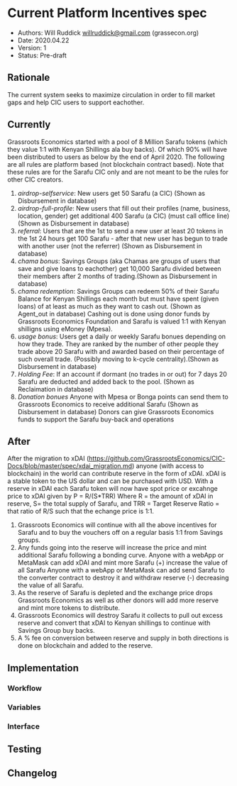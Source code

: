 # Current Platform Incentives spec

<!--
valid status values are: Pre-draft|Draft|Proposal|Accepted
-->
* Authors: Will Ruddick <willruddick@gmail.com> (grassecon.org)
* Date: 2020.04.22
* Version: 1
* Status: Pre-draft

## Rationale
The current system seeks to maximize circulation in order to fill market gaps and help CIC users to support eachother.

## Currently
Grassroots Economics started with a pool of 8 Million Sarafu tokens (which they value 1:1 with Kenyan Shillings ala buy backs). Of which 90% will have been distributed to users as below by the end of April 2020. 
The following are all rules are platform based (not blockchain contract based). Note that these rules are for the Sarafu CIC only and are not meant to be the rules for other CIC creators.
1. *airdrop-selfservice*: New users get 50 Sarafu (a CIC) (Shown as Disbursement in database)
1. *airdrop-full-profile*: New users that fill out their profiles (name, business, location, gender) get additional 400 Sarafu (a CIC) (must call office line) (Shown as Disbursement in database)
1. *referral*: Users that are the 1st to send a new user at least 20 tokens in the 1st 24 hours get 100 Sarafu - after that new user has begun to trade with another user (not the referrer) (Shown as Disbursement in database)
1. *chama bonus*: Savings Groups (aka Chamas are groups of users that save and give loans to eachother) get 10,000 Sarafu divided between their members after 2 months of trading.(Shown as Disbursement in database)
1. *chama redemption*: Savings Groups can redeem 50% of their Sarafu Balance for Kenyan Shillings each month but must have spent (given loans) of at least as much as they want to cash out. (Shown as Agent_out in database) Cashing out is done using donor funds by Grassroots Economics Foundation and Sarafu is valued 1:1 with Kenyan shilligns using eMoney (Mpesa).
1. *usage bonus*: Users get a daily or weekly Sarafu bonues depending on how they trade. They are ranked by the number of other people they trade above 20 Sarafu with and awarded based on their percentage of such overall trade. (Possibly moving to k-cycle centrality).(Shown as Disbursement in database)
1. *Holding Fee*: If an account if dormant (no trades in or out) for 7 days 20 Sarafu are deducted and added back to the pool. (Shown as Reclaimation in database)
1. *Donation bonues* Anyone with Mpesa or Bonga points can send them to Grassroots Economics to receive additional Sarafu (Shown as Disbursement in database) Donors can give Grassroots Economics funds to support the Sarafu buy-back and operations

## After
After the migration to xDAI (https://github.com/GrassrootsEconomics/CIC-Docs/blob/master/spec/xdai_migration.md) 
anyone (with access to blockchain) in the world can contribute reserve in the form of xDAI. xDAI is a stable token to the US dollar and can be purchased with USD. 
With a reserve in xDAI each Sarafu token will now have spot price or excahnge price to xDAI given by P = R/(S*TRR)
Where R = the amount of xDAI in reserve, S= the total supply of Sarafu, and TRR = Target Reserve Ratio = that ratio of R/S such that the echange price is 1:1.
1. Grassroots Economics will continue with all the above incentives for Sarafu and to buy the vouchers off on a regular basis 1:1 from Savings groups.
1. Any funds going into the reserve will increase the price and mint additional Sarafu following a bonding curve.
Anyone with a webApp or MetaMask can add xDAI and mint more Sarafu (+) increase the value of all Sarafu
Anyone with a webApp or MetaMask can add send Sarafu to the converter contract to destroy it and withdraw reserve (-) decreasing the value of all Sarafu.
1. As the reserve of Sarafu is depleted and the exchange price drops Grassroots Economics as well as other donors will add more reserve and mint more tokens to distribute.
1. Grassroots Economics will destroy Sarafu it collects to pull out excess reserve and convert that xDAI to Kenyan shillings to continue with Savings Group buy backs.
1. A % fee on conversion between reserve and supply in both directions is done on blockchain and added to the reserve.


## Implementation

### Workflow

### Variables

### Interface


## Testing
<!--
Please describe what test vectors that are required for this implementation
-->

## Changelog
<!--
Please remember to describe every change to this document in the changelog using 
serial number:

* version 1:
-->
